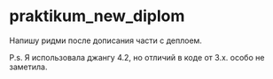 # praktikum_new_diplom

Напишу ридми после дописания части с деплоем.

P.s. Я использовала джангу 4.2, но отличий в коде от 3.х. особо не заметила.